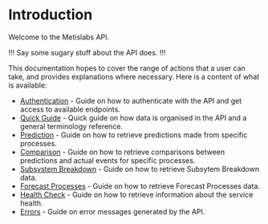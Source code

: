 # Introduction

Welcome to the Metislabs API.

!!! Say some sugary stuff about the API does. !!!

This documentation hopes to cover the range of actions that a user can take, and provides explanations where necessary. Here is a content of what is available:

* [Authentication](#authentication) - Guide on how to authenticate with the API and get access to available endpoints.
* [Quick Guide](#quick-guide) - Quick guide on how data is organised in the API and a general terminology reference.
* [Prediction](#prediction) - Guide on how to retrieve predictions made from specific processes.
* [Comparison](#comparison) - Guide on how to retrieve comparisons between predictions and actual events for specific processes.
* [Subsystem Breakdown](#subsystem-breakdown) - Guide on how to retrieve Subsytem Breakdown data.
* [Forecast Processes](#forecast-processes) - Guide on how to retrieve Forecast Processes data.
* [Health Check](#health-check) - Guide on how to retrieve information about the service health.
* [Errors](#errors) - Guide on error messages generated by the API.
